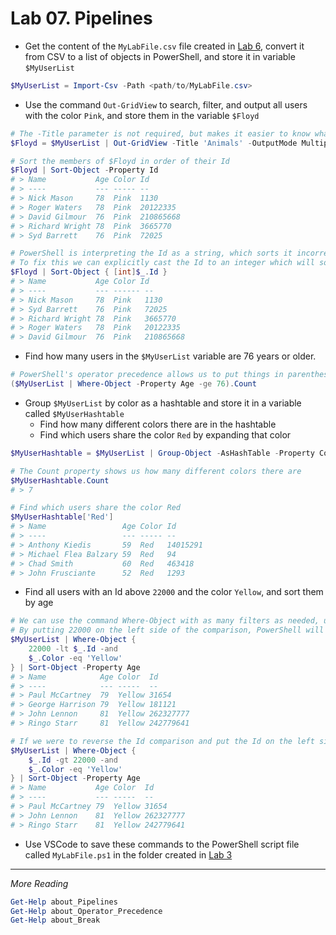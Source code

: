 # Lab 07. Pipelines

- Get the content of the `MyLabFile.csv` file created in [Lab 6](../06.%20Text%20and%20Files/Lab.md), convert it from CSV to a list of objects in PowerShell, and store it in variable `$MyUserList`

```PowerShell
$MyUserList = Import-Csv -Path <path/to/MyLabFile.csv>
```

- Use the command `Out-GridView` to search, filter, and output all users with the color `Pink`, and store them in the variable `$Floyd`

```PowerShell
# The -Title parameter is not required, but makes it easier to know what you're looking for.
$Floyd = $MyUserList | Out-GridView -Title 'Animals' -OutputMode Multiple 

# Sort the members of $Floyd in order of their Id
$Floyd | Sort-Object -Property Id
# > Name           Age Color Id
# > ----           --- ----- --
# > Nick Mason     78  Pink  1130
# > Roger Waters   78  Pink  20122335
# > David Gilmour  76  Pink  210865668
# > Richard Wright 78  Pink  3665770
# > Syd Barrett    76  Pink  72025

# PowerShell is interpreting the Id as a string, which sorts it incorrectly
# To fix this we can explicitly cast the Id to an integer which will sort it as expected
$Floyd | Sort-Object { [int]$_.Id }
# > Name           Age Color Id
# > ----           --- ------ --
# > Nick Mason     78  Pink   1130
# > Syd Barrett    76  Pink   72025
# > Richard Wright 78  Pink   3665770
# > Roger Waters   78  Pink   20122335
# > David Gilmour  76  Pink   210865668
```

- Find how many users in the `$MyUserList` variable are 76 years or older.

```PowerShell
# PowerShell's operator precedence allows us to put things in parentheses to first evaluate the filtering, then expand the count property
($MyUserList | Where-Object -Property Age -ge 76).Count
```

- Group `$MyUserList` by color as a hashtable and store it in a variable called `$MyUserHashtable`
  - Find how many different colors there are in the hashtable
  - Find which users share the color `Red` by expanding that color

```PowerShell
$MyUserHashtable = $MyUserList | Group-Object -AsHashTable -Property Color

# The Count property shows us how many different colors there are
$MyUserHashtable.Count
# > 7

# Find which users share the color Red
$MyUserHashtable['Red']
# > Name                 Age Color Id
# > ----                 --- ----- --
# > Anthony Kiedis       59  Red   14015291
# > Michael Flea Balzary 59  Red   94
# > Chad Smith           60  Red   463418
# > John Frusciante      52  Red   1293
```

- Find all users with an Id above `22000` and the color `Yellow`, and sort them by age

```PowerShell
# We can use the command Where-Object with as many filters as needed, using several lines to keep it readable
# By putting 22000 on the left side of the comparison, PowerShell will try to compare the Id as an integer
$MyUserList | Where-Object {
    22000 -lt $_.Id -and 
    $_.Color -eq 'Yellow'
} | Sort-Object -Property Age
# > Name            Age Color  Id
# > ----            --- -----  --
# > Paul McCartney  79  Yellow 31654
# > George Harrison 79  Yellow 181121
# > John Lennon     81  Yellow 262327777
# > Ringo Starr     81  Yellow 242779641

# If we were to reverse the Id comparison and put the Id on the left side without casting it to an integer, some users would be filtered out unintentionally because PowerShell would interpret the Id as a string
$MyUserList | Where-Object {
    $_.Id -gt 22000 -and 
    $_.Color -eq 'Yellow'
} | Sort-Object -Property Age
# > Name           Age Color  Id
# > ----           --- -----  --
# > Paul McCartney 79  Yellow 31654
# > John Lennon    81  Yellow 262327777
# > Ringo Starr    81  Yellow 242779641
```

- Use VSCode to save these commands to the PowerShell script file called `MyLabFile.ps1` in the folder created in [Lab 3](../03.%20Commands%20and%20Methods/Detailed.md)

---

*More Reading*

```PowerShell
Get-Help about_Pipelines
Get-Help about_Operator_Precedence
Get-Help about_Break
```

